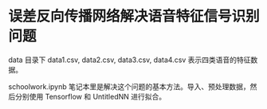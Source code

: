 # 误差反向传播网络解决语音特征信号识别问题

data 目录下 data1.csv, data2.csv, data3.csv, data4.csv 表示四类语音的特征数据。

schoolwork.ipynb 笔记本里是解决这个问题的基本方法。导入、预处理数据，然后分别使用 Tensorflow 和 UntitledNN 进行拟合。
